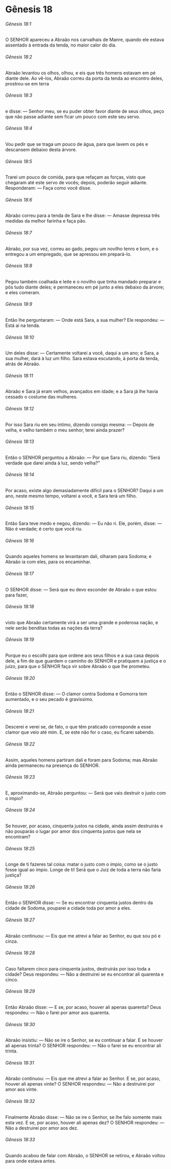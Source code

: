 # Gênesis 18

###### Gênesis 18:1

O SENHOR apareceu a Abraão nos carvalhais de Manre, quando ele estava assentado à entrada da tenda, no maior calor do dia.

###### Gênesis 18:2

Abraão levantou os olhos, olhou, e eis que três homens estavam em pé diante dele. Ao vê-los, Abraão correu da porta da tenda ao encontro deles, prostrou-se em terra

###### Gênesis 18:3

e disse: — Senhor meu, se eu puder obter favor diante de seus olhos, peço que não passe adiante sem ficar um pouco com este seu servo.

###### Gênesis 18:4

Vou pedir que se traga um pouco de água, para que lavem os pés e descansem debaixo desta árvore.

###### Gênesis 18:5

Trarei um pouco de comida, para que refaçam as forças, visto que chegaram até este servo de vocês; depois, poderão seguir adiante. Responderam: — Faça como você disse.

###### Gênesis 18:6

Abraão correu para a tenda de Sara e lhe disse: — Amasse depressa três medidas da melhor farinha e faça pão.

###### Gênesis 18:7

Abraão, por sua vez, correu ao gado, pegou um novilho tenro e bom, e o entregou a um empregado, que se apressou em prepará-lo.

###### Gênesis 18:8

Pegou também coalhada e leite e o novilho que tinha mandado preparar e pôs tudo diante deles; e permaneceu em pé junto a eles debaixo da árvore; e eles comeram.

###### Gênesis 18:9

Então lhe perguntaram: — Onde está Sara, a sua mulher? Ele respondeu: — Está aí na tenda.

###### Gênesis 18:10

Um deles disse: — Certamente voltarei a você, daqui a um ano; e Sara, a sua mulher, dará à luz um filho. Sara estava escutando, à porta da tenda, atrás de Abraão.

###### Gênesis 18:11

Abraão e Sara já eram velhos, avançados em idade; e a Sara já lhe havia cessado o costume das mulheres.

###### Gênesis 18:12

Por isso Sara riu em seu íntimo, dizendo consigo mesma: — Depois de velha, e velho também o meu senhor, terei ainda prazer?

###### Gênesis 18:13

Então o SENHOR perguntou a Abraão: — Por que Sara riu, dizendo: “Será verdade que darei ainda à luz, sendo velha?”

###### Gênesis 18:14

Por acaso, existe algo demasiadamente difícil para o SENHOR? Daqui a um ano, neste mesmo tempo, voltarei a você, e Sara terá um filho.

###### Gênesis 18:15

Então Sara teve medo e negou, dizendo: — Eu não ri. Ele, porém, disse: — Não é verdade; é certo que você riu.

###### Gênesis 18:16

Quando aqueles homens se levantaram dali, olharam para Sodoma; e Abraão ia com eles, para os encaminhar.

###### Gênesis 18:17

O SENHOR disse: — Será que eu devo esconder de Abraão o que estou para fazer,

###### Gênesis 18:18

visto que Abraão certamente virá a ser uma grande e poderosa nação, e nele serão benditas todas as nações da terra?

###### Gênesis 18:19

Porque eu o escolhi para que ordene aos seus filhos e a sua casa depois dele, a fim de que guardem o caminho do SENHOR e pratiquem a justiça e o juízo, para que o SENHOR faça vir sobre Abraão o que lhe prometeu.

###### Gênesis 18:20

Então o SENHOR disse: — O clamor contra Sodoma e Gomorra tem aumentado, e o seu pecado é gravíssimo.

###### Gênesis 18:21

Descerei e verei se, de fato, o que têm praticado corresponde a esse clamor que veio até mim. E, se este não for o caso, eu ficarei sabendo.

###### Gênesis 18:22

Assim, aqueles homens partiram dali e foram para Sodoma; mas Abraão ainda permaneceu na presença do SENHOR.

###### Gênesis 18:23

E, aproximando-se, Abraão perguntou: — Será que vais destruir o justo com o ímpio?

###### Gênesis 18:24

Se houver, por acaso, cinquenta justos na cidade, ainda assim destruirás e não pouparás o lugar por amor dos cinquenta justos que nela se encontram?

###### Gênesis 18:25

Longe de ti fazeres tal coisa: matar o justo com o ímpio, como se o justo fosse igual ao ímpio. Longe de ti! Será que o Juiz de toda a terra não faria justiça?

###### Gênesis 18:26

Então o SENHOR disse: — Se eu encontrar cinquenta justos dentro da cidade de Sodoma, pouparei a cidade toda por amor a eles.

###### Gênesis 18:27

Abraão continuou: — Eis que me atrevi a falar ao Senhor, eu que sou pó e cinza.

###### Gênesis 18:28

Caso faltarem cinco para cinquenta justos, destruirás por isso toda a cidade? Deus respondeu: — Não a destruirei se eu encontrar ali quarenta e cinco.

###### Gênesis 18:29

Então Abraão disse: — E se, por acaso, houver ali apenas quarenta? Deus respondeu: — Não o farei por amor aos quarenta.

###### Gênesis 18:30

Abraão insistiu: — Não se ire o Senhor, se eu continuar a falar. E se houver ali apenas trinta? O SENHOR respondeu: — Não o farei se eu encontrar ali trinta.

###### Gênesis 18:31

Abraão continuou: — Eis que me atrevi a falar ao Senhor. E se, por acaso, houver ali apenas vinte? O SENHOR respondeu: — Não a destruirei por amor aos vinte.

###### Gênesis 18:32

Finalmente Abraão disse: — Não se ire o Senhor, se lhe falo somente mais esta vez. E se, por acaso, houver ali apenas dez? O SENHOR respondeu: — Não a destruirei por amor aos dez.

###### Gênesis 18:33

Quando acabou de falar com Abraão, o SENHOR se retirou, e Abraão voltou para onde estava antes.


